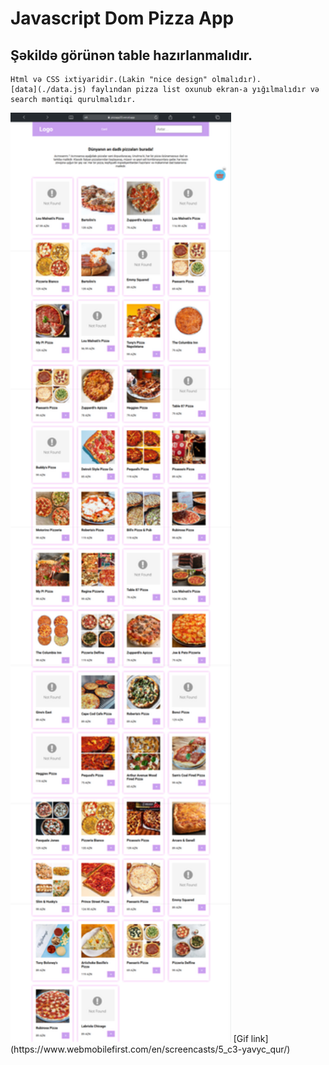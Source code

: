 # Javascript Dom Pizza App

## Şəkildə görünən table hazırlanmalıdır.

```
Html və CSS ixtiyaridir.(Lakin "nice design" olmalıdır).
[data](./data.js) faylından pizza list oxunub ekran-a yığılmalıdır və search məntiqi qurulmalıdır.
```

<img src="./pizza.png" alt="Pizza Image" width="70%"/>
[Gif link](https://www.webmobilefirst.com/en/screencasts/5_c3-yavyc_qur/)

